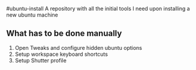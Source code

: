 #ubuntu-install
A repository with all the initial tools I need upon installing a new ubuntu machine

## What has to be done manually
1. Open Tweaks and configure hidden ubuntu options
2. Setup workspace keyboard shortcuts
3. Setup Shutter profile

